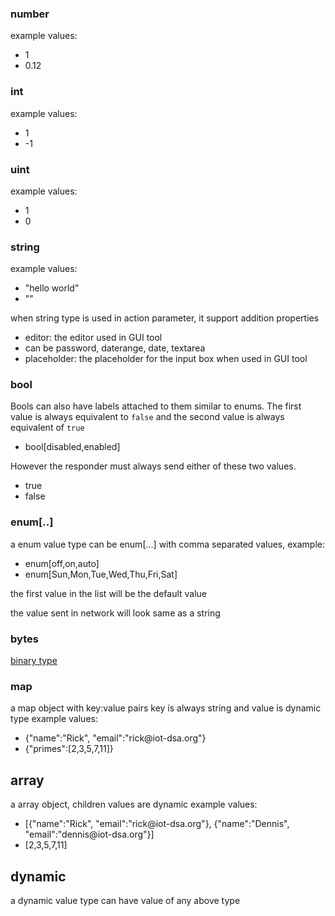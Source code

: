 ### number
example values:
* 1
* 0.12

### int
example values:
* 1
* -1

### uint
example values:
* 1
* 0

### string
example values:
* "hello world"
* ""

when string type is used in action parameter, it support addition properties
* editor: the editor used in GUI tool
 * can be password, daterange, date, textarea
* placeholder: the placeholder for the input box when used in GUI tool

### bool
Bools can also have labels attached to them similar to enums. The first value is always equivalent to `false` and the second value is always equivalent of `true`
* bool\[disabled,enabled\]

However the responder must always send either of these two values.
* true
* false

### enum\[..\]
a enum value type can be enum\[...\] with comma separated values, example:
* enum\[off,on,auto\]
* enum\[Sun,Mon,Tue,Wed,Thu,Fri,Sat\]

the first value in the list will be the default value

the value sent in network will look same as a string

### bytes
[binary type](Binary-Channel)

### map
a map object with key:value pairs
key is always string and value is dynamic type
example values:
* {"name":"Rick", "email":"rick\@iot-dsa.org"}
* {"primes":[2,3,5,7,11]}

## array
a array object, children values are dynamic
example values:
* [{"name":"Rick", "email":"rick\@iot-dsa.org"}, {"name":"Dennis", "email":"dennis\@iot-dsa.org"}]
* [2,3,5,7,11]

## dynamic
a dynamic value type can have value of any above type